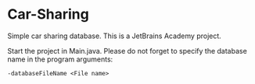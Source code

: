 # Car-Sharing
Simple car sharing database. This is a JetBrains Academy project.

Start the project in Main.java. Please do not forget to specify the database name in the program arguments:
```
-databaseFileName <File name>
```

